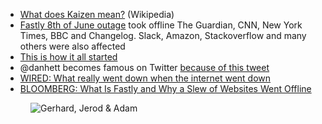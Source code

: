 - [What does Kaizen mean?](https://en.wikipedia.org/wiki/Kaizen) (Wikipedia)
- [Fastly 8th of June outage](https://status.fastly.com/incidents/vpk0ssybt3bj) took offline The Guardian, CNN, New York Times, BBC and Changelog. Slack, Amazon, Stackoverflow and many others were also affected
- [This is how it all started](https://twitter.com/fastly/status/1402221348659814411)
- @danhett becomes famous on Twitter [because of this tweet](https://twitter.com/danhett/status/1402213743946256389)
- [WIRED: What really went down when the internet went down](https://www.wired.co.uk/article/fastly-internet-outage)
- [BLOOMBERG: What Is Fastly and Why a Slew of Websites Went Offline](https://www.bloomberg.com/news/articles/2021-06-08/fastly-outage-shows-web-still-vulnerable-to-key-provider-failure)

<figure class="richtext-figure richtext-figure--full">
  <img src="https://cdn.changelog.com/shipit/shipit-10--kaizen.jpg" alt="Gerhard, Jerod & Adam" loading="lazy">
</figure>
